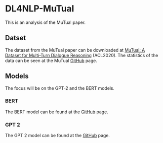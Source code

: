 # DL4NLP-MuTual

This is an analysis of the MuTual paper.

## Datset

The dataset from the MuTual paper can be downloaded at [MuTual: A Dataset for Multi-Turn Dialogue Reasoning](https://www.aclweb.org/anthology/2020.acl-main.130/) (ACL2020). The statistics of the data can be seen at the MuTual [GitHub](https://github.com/Nealcly/MuTual/blob/master/README.md) page.


## Models

The focus will be on the GPT-2 and the BERT models. 

### BERT

The BERT model can be found at the [GitHub](https://github.com/google-research/bert) page. 

### GPT 2

The GPT 2 model can be found at the [GitHub](https://github.com/openai/gpt-2) page.

